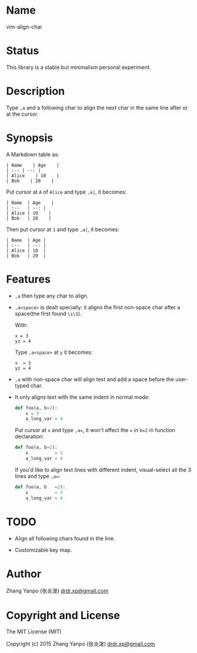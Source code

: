 #   Name

vim-align-char

#   Status

This library is a stable but minimalism personal experiment.

#   Description

Type `,a` and a following char to align the next char in the same line after
or at the cursor.


#   Synopsis

A Markdown table as:

```
| Name    | Age    |
| :-- | --: |
| Alice    | 10    |
| Bob    | 20    |
```

Put cursor at `A` of `Alice` and type `,a|`, it becomes:

```
| Name  | Age    |
| :--   | --: |
| Alice | 10    |
| Bob   | 20    |
```

Then put cursor at `1` and type `,a|`, it becomes:

```
| Name  | Age |
| :--   | --: |
| Alice | 10  |
| Bob   | 20  |
```

#   Features

-   `,a` then type any char to align.

-   `,a<space>` is dealt specially: it aligns the first non-space char after a
    space(the first found `\s\S`).

    With:

    ```
    x = 3
    yz = 4
    ```

    Type `,a<space>` at `y` it becomes:

    ```
    x  = 3
    yz = 4
    ```

-   `,a` with non-space char will align text and add a space before the
    user-typed char.

-   It only aligns text with the same indent in normal mode:

    ```python
    def foo(a, b=2):
        x = 3
        a_long_var = 4
    ```

    Put cursor at `x` and type `,a=`, it won't affect the `=` in `b=2` in function
    declaration:

    ```python
    def foo(a, b=2):
        x          = 3
        a_long_var = 4
    ```

    If you'd like to align text lines with different indent, visual-select all
    the 3 lines and type `,a=`:

    ```python
    def foo(a, b   =2):
        x          = 3
        a_long_var = 4
    ```

#   TODO

-   Align all following chars found in the line.

-   Customizable key map.

#   Author

Zhang Yanpo (张炎泼) <drdr.xp@gmail.com>

#   Copyright and License

The MIT License (MIT)

Copyright (c) 2015 Zhang Yanpo (张炎泼) <drdr.xp@gmail.com>
